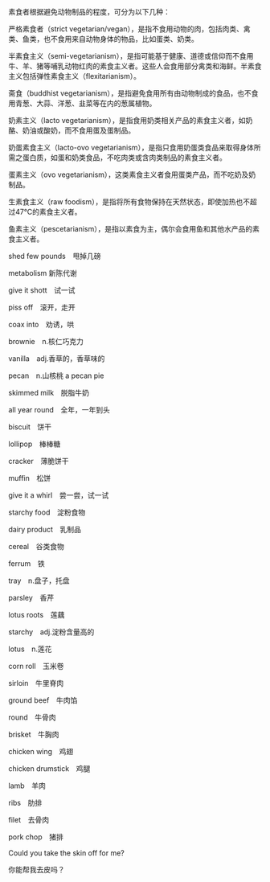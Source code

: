 素食者根据避免动物制品的程度，可分为以下几种：

严格素食者（strict vegetarian/vegan），是指不食用动物的肉，包括肉类、禽类、鱼类，也不食用来自动物身体的物品，比如蛋类、奶类。

半素食主义（semi-vegetarianism），是指可能基于健康、道德或信仰而不食用牛、羊、猪等哺乳动物红肉的素食主义者。这些人会食用部分禽类和海鲜。半素食主义包括弹性素食主义（flexitarianism）。

斋食（buddhist vegetarianism），是指避免食用所有由动物制成的食品，也不食用青葱、大蒜、洋葱、韭菜等在内的葱属植物。

奶素主义（lacto vegetarianism），是指食用奶类相关产品的素食主义者，如奶酪、奶油或酸奶，而不食用蛋及蛋制品。

奶蛋素食主义（lacto-ovo vegetarianism），是指只食用奶蛋类食品来取得身体所需之蛋白质，如蛋和奶类食品，不吃肉类或含肉类制品的素食主义者。

蛋素主义（ovo vegetarianism），这类素食主义者食用蛋类产品，而不吃奶及奶制品。

生素食主义（raw foodism），是指将所有食物保持在天然状态，即使加热也不超过47℃的素食主义者。

鱼素主义（pescetarianism），是指以素食为主，偶尔会食用鱼和其他水产品的素食主义者。



shed few pounds　甩掉几磅

metabolism 新陈代谢

give it shott　试一试

piss off　滚开，走开

coax into　劝诱，哄

brownie　n.核仁巧克力

vanilla　adj.香草的，香草味的

pecan　n.山核桃 a pecan pie

skimmed milk　脱脂牛奶

all year round　全年，一年到头

biscuit　饼干

lollipop　棒棒糖

cracker　薄脆饼干

muffin　松饼

give it a whirl　尝一尝，试一试

starchy food　淀粉食物

dairy product　乳制品

cereal　谷类食物

ferrum　铁

tray　n.盘子，托盘

parsley　香芹

lotus roots　莲藕

starchy　adj.淀粉含量高的

lotus　n.莲花

corn roll　玉米卷

sirloin　牛里脊肉

ground beef　牛肉馅

round　牛骨肉

brisket　牛胸肉

chicken wing　鸡翅

chicken drumstick　鸡腿

lamb　羊肉

ribs　肋排

filet　去骨肉

pork chop　猪排

Could you take the skin off for me?

你能帮我去皮吗？